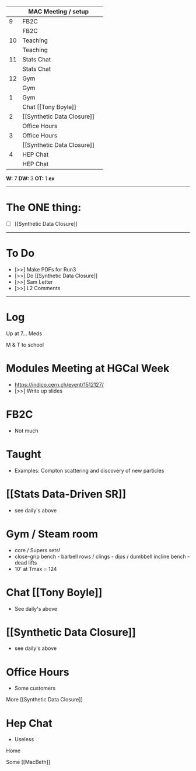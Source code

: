 
|     | MAC Meeting / setup        |     |
| --- | -------------------------- | --- |
| 9   | FB2C                       |     |
|     | FB2C                       |     |
| 10  | Teaching                   |     |
|     | Teaching                   |     |
| 11  | Stats Chat                 |     |
|     | Stats Chat                 |     |
| 12  | Gym                        |     |
|     | Gym                        |     |
| 1   | Gym                        |     |
|     | Chat [[Tony Boyle]]        |     |
| 2   | [[Synthetic Data Closure]] |     |
|     | Office Hours               |     |
| 3   | Office Hours               |     |
|     | [[Synthetic Data Closure]] |     |
| 4   | HEP Chat                   |     |
|     | HEP Chat                   |     |

**W:** 7 
**DW:** 3
**OT:** 1
**ex** 

---
# The ONE thing: 
- [ ] [[Synthetic Data Closure]]

---
# To Do

- [>>] Make PDFs for Run3 
- [>>] Do  [[Synthetic Data Closure]]
- [>>] Sam Letter
- [>>] L2 Comments

---

# Log

Up at 7... Meds

M & T to school 

# Modules Meeting at HGCal Week
- https://indico.cern.ch/event/1512127/
- [>>] Write up slides


# FB2C
- Not much 

# Taught 
- Examples: Compton scattering and discovery of new particles


# [[Stats Data-Driven SR]]
- see daily's above

# Gym / Steam room 
- core / Supers sets! 
- close-grip bench - barbell rows / clings - dips / dumbbell incline bench - dead lifts
- 10' at Tmax = 124

# Chat [[Tony Boyle]]
- See daily's above

# [[Synthetic Data Closure]]
- see daily's above

# Office Hours
- Some customers 

More [[Synthetic Data Closure]]

# Hep Chat
- Useless

Home 

Some [[MacBeth]]

